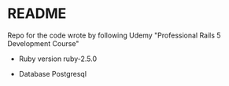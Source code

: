 # README
Repo for the code wrote by following Udemy "Professional Rails 5 Development Course"
* Ruby version
ruby-2.5.0

* Database
Postgresql
